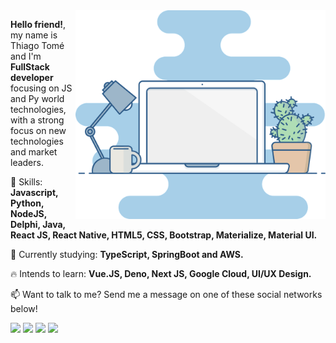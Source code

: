 <img src="laptop.png" min-width="400px" max-width="400px" width="400px" align="right" alt="Workspace">

<p align="left">
  <strong>Hello friend!</strong>, my name is Thiago Tomé and I'm <strong>FullStack developer</strong> focusing on JS and Py world technologies, with a strong focus on new technologies and market leaders.
</p>

<p align="left">
  🚀 Skills: <strong>Javascript, Python, NodeJS, Delphi, Java, React JS, React Native, HTML5, CSS, Bootstrap, Materialize, Material UI.</strong>
</p>

<p align="left">
  🌈 Currently studying: <strong>TypeScript, SpringBoot and AWS.</strong>
</p>

<p align="left">
  🔥 Intends to learn: <strong>Vue.JS, Deno, Next JS, Google Cloud, UI/UX Design.</strong>
</p>

<p align="left">
📫  Want to talk to me? Send me a message on one of these social networks below!
</p>

<p align="left">
<a href="mailto:thiagotome10_@hotmail.com" alt="Gmail">
<img src="https://img.shields.io/badge/-Gmail-e34c41?style=flat-square&labelColor=e34c41&logo=gmail&logoColor=white&link=thiagotome10_@hotmail.com" /></a>
  
<a href="https://www.linkedin.com/in/thiago-tom%C3%A9-silva-b76b8a174/" alt="Linkedin">
<img src="https://img.shields.io/badge/-Linkedin-blue?style=flat-square&logo=Linkedin&logoColor=white&link=https://www.linkedin.com/in/thiago-tom%C3%A9-silva-b76b8a174/" /></a>
  
<a href="https://api.whatsapp.com/send?phone=5519997052557&text=Hi%20Thiago,%20how%20are%20you?" alt="WhatsApp">
<img src="https://img.shields.io/badge/-WhatsApp-00FA9A?style=flat-square&labelColor=00FA9A&logo=whatsapp&logoColor=white&link=https://api.whatsapp.com/send?phone=5519997052557&text=Hi%20Thiago,%20how%20are%20you?"/></a>

<a href="https://www.facebook.com/thiago.tome10/" alt="Facebook">
<img src="https://img.shields.io/badge/-Facebook-4169E1?style=flat-square&labelColor=4169E1&logo=facebook&logoColor=white&link=https://www.facebook.com/thiago.tome10/"/></a>
</p>
